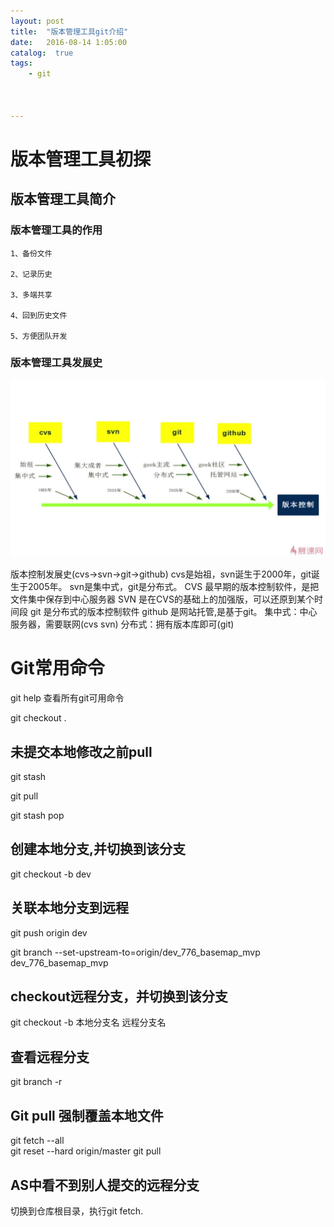 ```yaml
---
layout: post
title:  "版本管理工具git介绍"
date:   2016-08-14 1:05:00
catalog:  true
tags:
    - git
       
   
   
---
```


# 版本管理工具初探

## 版本管理工具简介

### 版本管理工具的作用
    1、备份文件
      
    2、记录历史
    
    3、多端共享

    4、回到历史文件

    5、方便团队开发
    
### 版本管理工具发展史

![image](images/git/5790ffa50001660b12800720.jpg)

版本控制发展史(cvs->svn->git->github)
cvs是始祖，svn诞生于2000年，git诞生于2005年。
svn是集中式，git是分布式。
CVS 最早期的版本控制软件，是把文件集中保存到中心服务器
SVN 是在CVS的基础上的加强版，可以还原到某个时间段
git 是分布式的版本控制软件
github 是网站托管,是基于git。
集中式：中心服务器，需要联网(cvs svn)
分布式：拥有版本库即可(git)

# Git常用命令

git help  查看所有git可用命令

git checkout .  

## 未提交本地修改之前pull

git stash

git pull

git stash pop

## 创建本地分支,并切换到该分支

git checkout -b dev

## 关联本地分支到远程

git push origin dev

git branch --set-upstream-to=origin/dev_776_basemap_mvp dev_776_basemap_mvp


## checkout远程分支，并切换到该分支

git checkout -b 本地分支名 远程分支名

## 查看远程分支

git branch -r

##  Git pull 强制覆盖本地文件

git fetch --all  
git reset --hard origin/master 
git pull


## AS中看不到别人提交的远程分支

切换到仓库根目录，执行git fetch.

